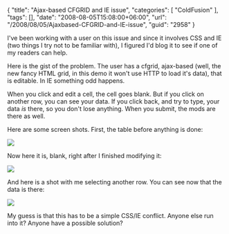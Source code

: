 {
	"title": "Ajax-based CFGRID and IE issue",
	"categories": [
		"ColdFusion"
	],
	"tags": [],
	"date": "2008-08-05T15:08:00+06:00",
	"url": "/2008/08/05/Ajaxbased-CFGRID-and-IE-issue",
	"guid": "2958"
}

I've been working with a user on this issue and since it involves CSS and IE (two things I try not to be familiar with), I figured I'd blog it to see if one of my readers can help.

Here is the gist of the problem. The user has a cfgrid, ajax-based (well, the new fancy HTML grid, in this demo it won't use HTTP to load it's data), that is editable. In IE something odd happens. 

When you click and edit a cell, the cell goes blank. But if you click on another row, you can see your data. If you click back, and try to type, your data <i>is</i> there, so you don't lose anything. When you submit, the mods are there as well.

Here are some screen shots. First, the table before anything is done:

<img src="http://www.raymondcamden.com/images//Picture 116.png">

Now here it is, blank, right after I finished modifying it:

<img src="http://www.coldfusionjedi.com/images//Picture 27.png">

And here is a shot with me selecting another row. You can see now that the data is there:

<img src="http://www.coldfusionjedi.com/images//Picture 35.png">

My guess is that this has to be a simple CSS/IE conflict. Anyone else run into it? Anyone have a possible solution?